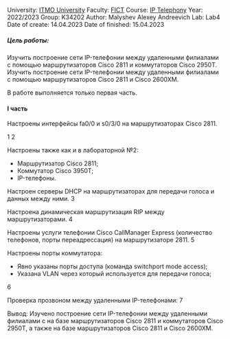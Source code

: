 University: [ITMO University](https://itmo.ru/ru/)
Faculty: [FICT](https://fict.itmo.ru)
Course: [IP Telephony](https://github.com/itmo-ict-faculty/ip-telephony)
Year: 2022/2023
Group: K34202
Author: Malyshev Alexey Andreevich
Lab: Lab4
Date of create: 14.04.2023
Date of finished: 15.04.2023

##### Цель работы: 
Изучить построение сети IP-телефонии между удаленными филиалами с помощью маршрутизаторов Cisco 2811 и коммутаторов Cisco 2950Т. Изучить построение сети IP-телефонии между удаленными филиалами с помощью маршрутизаторов Cisco 2811 и Cisco 2600XM.

В работе выполняется только первая часть.

#### I часть

Настроены интерфейсы fa0/0 и s0/3/0 на маршрутизаторах Cisco 2811.

1
2

Настроены также как и в лабораторной №2: 
- Маршрутизатор Cisco 2811; 
- Коммутатор Cisco 3950Т; 
- IP-телефоны.

Настроен серверы DHCP на маршрутизаторах для передачи голоса и данных между ними.
3

Настроена динамическая маршрутизация RIP между маршрутизаторами.
4

Настроены услуги телефонии Cisco CallManager Express (количество телефонов, порты переадрессация) на маршрутизаторе 2811.
5

Настроены порты коммутатора:
- Явно указаны порты доступа (команда switchport mode access);
- Указана VLAN через который используется для передачи голоса;

6

Проверка прозвоном между удаленными IP-телефонами:
7

Вывод: Изучено построение сети IP-телефонии между удаленными филиалами с на базе маршрутизаторов Cisco 2811 и коммутаторов Cisco 2950Т, а также на базе маршрутизаторов Cisco 2811 и Cisco 2600XM.